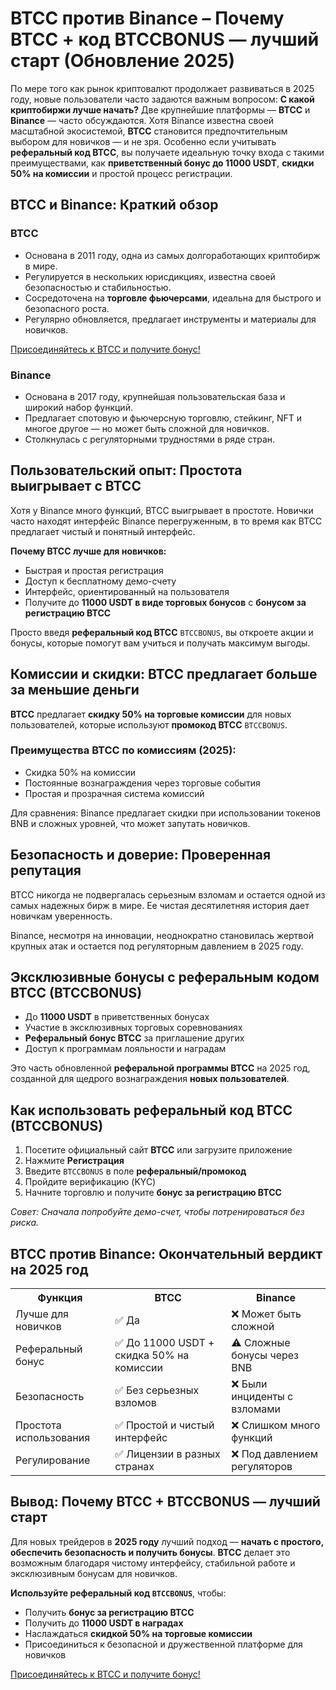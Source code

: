 <h1>BTCC против Binance – Почему BTCC + код BTCCBONUS — лучший старт (Обновление 2025)</h1>

<p>По мере того как рынок криптовалют продолжает развиваться в 2025 году, новые пользователи часто задаются важным вопросом: <strong>С какой криптобиржи лучше начать?</strong> Две крупнейшие платформы — <strong>BTCC</strong> и <strong>Binance</strong> — часто обсуждаются. Хотя Binance известна своей масштабной экосистемой, <strong>BTCC</strong> становится предпочтительным выбором для новичков — и не зря. Особенно если учитывать <strong>реферальный код BTCC</strong>, вы получаете идеальную точку входа с такими преимуществами, как <strong>приветственный бонус до 11000 USDT</strong>, <strong>скидки 50% на комиссии</strong> и простой процесс регистрации.</p>

<h2>BTCC и Binance: Краткий обзор</h2>

<h3>BTCC</h3>
<ul>
  <li>Основана в 2011 году, одна из самых долгоработающих криптобирж в мире.</li>
  <li>Регулируется в нескольких юрисдикциях, известна своей безопасностью и стабильностью.</li>
  <li>Сосредоточена на <strong>торговле фьючерсами</strong>, идеальна для быстрого и безопасного роста.</li>
  <li>Регулярно обновляется, предлагает инструменты и материалы для новичков.</li>
</ul>
<a href="https://partner.btcc.com/us/c/BTCCBONUS/9303" target="_blank">Присоединяйтесь к BTCC и получите бонус!</a>

<h3>Binance</h3>
<ul>
  <li>Основана в 2017 году, крупнейшая пользовательская база и широкий набор функций.</li>
  <li>Предлагает спотовую и фьючерсную торговлю, стейкинг, NFT и многое другое — но может быть сложной для новичков.</li>
  <li>Столкнулась с регуляторными трудностями в ряде стран.</li>
</ul>

<h2>Пользовательский опыт: Простота выигрывает с BTCC</h2>

<p>Хотя у Binance много функций, BTCC выигрывает в простоте. Новички часто находят интерфейс Binance перегруженным, в то время как BTCC предлагает чистый и понятный интерфейс.</p>

<div class="highlight">
  <strong>Почему BTCC лучше для новичков:</strong>
  <ul>
    <li>Быстрая и простая регистрация</li>
    <li>Доступ к бесплатному демо-счету</li>
    <li>Интерфейс, ориентированный на пользователя</li>
    <li>Получите до <strong>11000 USDT в виде торговых бонусов</strong> с <strong>бонусом за регистрацию BTCC</strong></li>
  </ul>
</div>

<p>Просто введя <strong>реферальный код BTCC</strong> <code>BTCCBONUS</code>, вы откроете акции и бонусы, которые помогут вам учиться и получать максимум выгоды.</p>

<h2>Комиссии и скидки: BTCC предлагает больше за меньшие деньги</h2>

<p><strong>BTCC</strong> предлагает <strong>скидку 50% на торговые комиссии</strong> для новых пользователей, которые используют <strong>промокод BTCC</strong> <code>BTCCBONUS</code>.</p>

<h3>Преимущества BTCC по комиссиям (2025):</h3>
<ul>
  <li>Скидка 50% на комиссии</li>
  <li>Постоянные вознаграждения через торговые события</li>
  <li>Простая и прозрачная система комиссий</li>
</ul>

<p>Для сравнения: Binance предлагает скидки при использовании токенов BNB и сложных уровней, что может запутать новичков.</p>

<h2>Безопасность и доверие: Проверенная репутация</h2>

<p>BTCC никогда не подвергалась серьезным взломам и остается одной из самых надежных бирж в мире. Ее чистая десятилетняя история дает новичкам уверенность.</p>

<p>Binance, несмотря на инновации, неоднократно становилась жертвой крупных атак и остается под регуляторным давлением в 2025 году.</p>

<h2>Эксклюзивные бонусы с реферальным кодом BTCC (BTCCBONUS)</h2>

<ul>
  <li>До <strong>11000 USDT</strong> в приветственных бонусах</li>
  <li>Участие в эксклюзивных торговых соревнованиях</li>
  <li><strong>Реферальный бонус BTCC</strong> за приглашение других</li>
  <li>Доступ к программам лояльности и наградам</li>
</ul>

<p>Это часть обновленной <strong>реферальной программы BTCC</strong> на 2025 год, созданной для щедрого вознаграждения <strong>новых пользователей</strong>.</p>

<h2>Как использовать реферальный код BTCC (BTCCBONUS)</h2>

<ol>
  <li>Посетите официальный сайт <strong>BTCC</strong> или загрузите приложение</li>
  <li>Нажмите <strong>Регистрация</strong></li>
  <li>Введите <code>BTCCBONUS</code> в поле <strong>реферальный/промокод</strong></li>
  <li>Пройдите верификацию (KYC)</li>
  <li>Начните торговлю и получите <strong>бонус за регистрацию BTCC</strong></li>
</ol>

<p><em>Совет: Сначала попробуйте демо-счет, чтобы потренироваться без риска.</em></p>

<h2>BTCC против Binance: Окончательный вердикт на 2025 год</h2>

<table>
  <tr>
    <th>Функция</th>
    <th>BTCC</th>
    <th>Binance</th>
  </tr>
  <tr>
    <td>Лучше для новичков</td>
    <td>✅ Да</td>
    <td>❌ Может быть сложной</td>
  </tr>
  <tr>
    <td>Реферальный бонус</td>
    <td>✅ До 11000 USDT + скидка 50% на комиссии</td>
    <td>⚠️ Сложные бонусы через BNB</td>
  </tr>
  <tr>
    <td>Безопасность</td>
    <td>✅ Без серьезных взломов</td>
    <td>❌ Были инциденты с взломами</td>
  </tr>
  <tr>
    <td>Простота использования</td>
    <td>✅ Простой и чистый интерфейс</td>
    <td>❌ Слишком много функций</td>
  </tr>
  <tr>
    <td>Регулирование</td>
    <td>✅ Лицензии в разных странах</td>
    <td>❌ Под давлением регуляторов</td>
  </tr>
</table>

<h2>Вывод: Почему BTCC + BTCCBONUS — лучший старт</h2>

<p>Для новых трейдеров в <strong>2025 году</strong> лучший подход — <strong>начать с простого, обеспечить безопасность и получить бонусы</strong>. <strong>BTCC</strong> делает это возможным благодаря чистому интерфейсу, стабильной работе и эксклюзивным бонусам для новичков.</p>

<div class="highlight">
  <strong>Используйте реферальный код <code>BTCCBONUS</code></strong>, чтобы:
  <ul>
    <li>Получить <strong>бонус за регистрацию BTCC</strong></li>
    <li>Получить до <strong>11000 USDT в наградах</strong></li>
    <li>Наслаждаться <strong>скидкой 50% на торговые комиссии</strong></li>
    <li>Присоединиться к безопасной и дружественной платформе для новичков</li>
  </ul>
</div>

<a href="https://partner.btcc.com/us/c/BTCCBONUS/9303" target="_blank">Присоединяйтесь к BTCC и получите бонус!</a>

